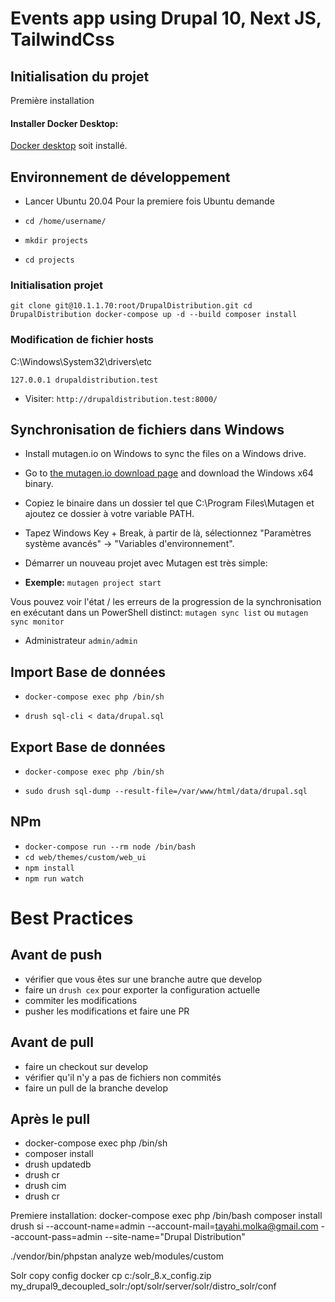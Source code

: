 # Events app using Drupal 10, Next JS, TailwindCss


## Initialisation du projet

Première installation



#### Installer Docker Desktop:
[Docker desktop](https://desktop.docker.com/win/stable/Docker%20Desktop%20Installer.exe) soit installé.

## Environnement de développement
- Lancer Ubuntu 20.04
Pour la premiere fois Ubuntu demande

- ```cd /home/username/```

- ```mkdir projects```

- ```cd projects```

### Initialisation projet
`git clone git@10.1.1.70:root/DrupalDistribution.git
cd DrupalDistribution
docker-compose up -d --build
composer install`

### Modification de fichier hosts

C:\Windows\System32\drivers\etc

`127.0.0.1 drupaldistribution.test`
- Visiter:
`http://drupaldistribution.test:8000/`

## Synchronisation de fichiers dans Windows
- Install mutagen.io on Windows to sync the files on a Windows drive.
- Go to [the mutagen.io download page](https://github.com/mutagen-io/mutagen/releases/latest) and download the Windows x64 binary.

- Copiez le binaire dans un dossier tel que C:\Program Files\Mutagen et ajoutez ce dossier à votre variable PATH.
- Tapez Windows Key + Break, à partir de là, sélectionnez "Paramètres système avancés" → "Variables d'environnement".

- Démarrer un nouveau projet avec Mutagen est très simple:
- **Exemple:**
`mutagen project start`

Vous pouvez voir l'état / les erreurs de la progression de la synchronisation en exécutant dans un PowerShell distinct:
```mutagen sync list``` ou ```mutagen sync monitor```

- Administrateur
```admin/admin```

## Import Base de données
- `docker-compose exec php /bin/sh`

- `drush sql-cli < data/drupal.sql`

## Export Base de données
- `docker-compose exec php /bin/sh`

- `sudo drush sql-dump --result-file=/var/www/html/data/drupal.sql `
## NPm
- `docker-compose run --rm node /bin/bash`
- `cd web/themes/custom/web_ui`
- `npm install`
- `npm run watch`

# Best Practices

## Avant de push

- vérifier que vous êtes sur une branche autre que develop
- faire un ```drush cex``` pour exporter la configuration actuelle
- commiter les modifications
- pusher les modifications et faire une PR

## Avant de pull

- faire un checkout sur develop
- vérifier qu'il n'y a pas de fichiers non commités
- faire un pull de la branche develop

## Après le pull
- docker-compose exec php /bin/sh
- composer install
- drush updatedb
- drush cr
- drush cim
- drush cr


Premiere installation:
docker-compose exec php /bin/bash
composer install
 drush si --account-name=admin --account-mail=tayahi.molka@gmail.com --account-pass=admin --site-name="Drupal Distribution"

./vendor/bin/phpstan analyze web/modules/custom


 Solr copy config
 docker cp c:/solr_8.x_config.zip my_drupal9_decoupled_solr:/opt/solr/server/solr/distro_solr/conf
